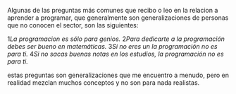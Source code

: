 Algunas de las preguntas más comunes que recibo o leo en la relacion a aprender a programar, que generalmente son generalizaciones de personas que no conocen el sector, son las siguientes:

1*La programacion es sólo para genios.*
2*Para dedicarte a la programación debes ser bueno en matemáticas.*
3*Si no eres un <cerebrito> la programación no es para ti.*
4*Si no sacas buenas notas en los estudios, la programación no es para ti.*

estas preguntas son generalizaciones que me encuentro a menudo, pero en realidad mezclan muchos conceptos y no son para nada realistas.
